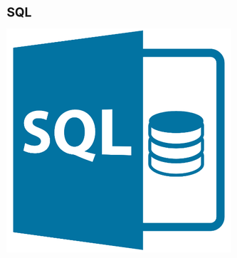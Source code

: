# SQL
![Logo SQL](https://github.com/kseniaKlin/Logo/blob/main/inlineicons.com_5114_sql-file-format-symbol-svg-icon_.png)
